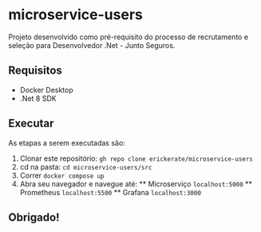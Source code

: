 # microservice-users
Projeto desenvolvido como pré-requisito do processo de recrutamento e seleção para Desenvolvedor .Net - Junto Seguros.

## Requisitos
* Docker Desktop
* .Net 8 SDK

## Executar
As etapas a serem executadas são:
1. Clonar este repositório: `gh repo clone erickerate/microservice-users`
2. cd na pasta: `cd microservice-users/src`
3. Correr `docker compose up`
4. Abra seu navegador e navegue até:
** Microserviço `localhost:5000`
** Prometheus `localhost:5500`
** Grafana `localhost:3000`

## Obrigado!
